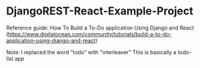 # DjangoREST-React-Example-Project

Reference guide: How To Build a To-Do application Using Django and React (https://www.digitalocean.com/community/tutorials/build-a-to-do-application-using-django-and-react)

Note: I replaced the word "todo" with "interleaver"
This is basically a todo-list app
